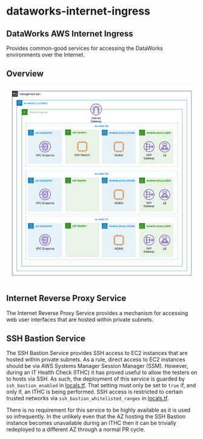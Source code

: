 # dataworks-internet-ingress

## DataWorks AWS Internet Ingress

Provides common-good services for accessing the DataWorks environments over
the Internet.

## Overview

![Infrastructure](docs/internet-ingress.png)

## Internet Reverse Proxy Service

The Internet Reverse Proxy Service provides a mechanism for accessing web user
interfaces that are hosted within private subnets.

## SSH Bastion Service

The SSH Bastion Service provides SSH access to EC2 instances that are hosted
within private subnets. As a rule, direct access to EC2 instances should be via
AWS Systems Manager Session Manager (SSM). However, during an IT Health Check
(ITHC) it has proved useful to allow the testers on to hosts via SSH. As such,
the deployment of this service is guarded by `ssh_bastion_enabled` in
[locals.tf](locals.tf). That setting must only be set to `true` if, and only if,
an ITHC is being performed. SSH access is restricted to certain trusted networks
via `ssh_bastion_whitelisted_ranges` in [locals.tf](locals.tf).

There is no requirement for this service to be highly available as it is used
so infrequently. In the unlikely even that the AZ hosting the SSH Bastion
instance becomes unavailable during an ITHC then it can be trivially redeployed
to a different AZ through a normal PR cycle.
